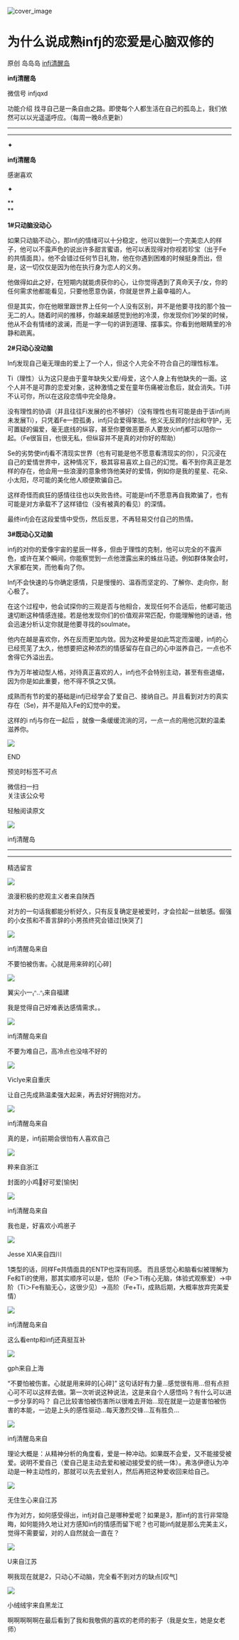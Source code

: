 ![cover_image](https://mmbiz.qlogo.cn/mmbiz_png/DZCdtia4bJxpJuY86okicao2XPlBW2zRweC3cg9uAnVReOkUfgQOW023EGEF3ib0ML1fer1jDaE8Gfibupb7fkXCVA/0?wx_fmt=png)

#  为什么说成熟infj的恋爱是心脑双修的

原创  岛岛岛  [ infj清醒岛 ](javascript:void\(0\);)

**infj清醒岛**

微信号  infjqxd

功能介绍  找寻自己是一条自由之路。即使每个人都生活在自己的孤岛上，我们依然可以以光遥遥呼应。（每周一晚8点更新）

__ __

__ _ _

✦

  

**infj清醒岛**

感谢喜欢

✦

  

  

  

**  
**

**1#只动脑没动心**

如果只动脑不动心，那Infj的情绪可以十分稳定，他可以做到一个完美恋人的样子，他可以不露声色的说出许多甜言蜜语，他可以表现得对你视若珍宝（出于Fe的共情面具）。他不会错过任何节日礼物，他在你遇到困难的时候挺身而出，但是，这一切仅仅是因为他在执行身为恋人的义务。

他做得如此之好，在短期内就能虏获你的心，让你觉得遇到了真命天子/女，你的任何需求他都能看见，只要他愿意伪装，你就是世界上最幸福的人。

但是其实，你在他眼里跟世界上任何一个人没有区别，并不是他要寻找的那个独一无二的人。随着时间的推移，你越来越感觉到他的冷漠，你发现你们吵架的时候，他从不会有情绪的波澜，而是一字一句的讲到道理、摆事实。你看到他眼睛里的冷静和疏离。

**2#只动心没动脑**

Infj发现自己毫无理由的爱上了一个人，但这个人完全不符合自己的理性标准。

Ti（理性）认为这只是由于童年缺失父爱/母爱，这个人身上有他缺失的一面。这个人并不是可靠的恋爱对象，这种激情之爱在童年伤痛被治愈后，就会消失。Ti并不认可你，所以在这段恋情中完全隐身。

没有理性的协调（并且往往Fi发展的也不够好）（没有理性也有可能是由于该infj尚未发展Ti），只凭着Fe一腔孤勇，infj只会爱得笨拙。他义无反顾的付出和守护，无可置疑的偏爱，毫无底线的纵容，甚至你要做恶要杀人要放火infj都可以陪你一起。（Fe很盲目，也很无私，但纵容并不是真的对你好的帮助）

Se的劣势使infj看不清现实世界（也有可能是他不愿意看清现实的你），只沉浸在自己的爱情世界中，这种情况下，极其容易喜欢上自己的幻觉。看不到你真正是怎样的存在，他会用一些浪漫的意象修饰他美好的爱情，例如你是我的星星、花朵、小太阳，尽可能的美化他人顺便欺骗自己。

这样奇怪而疯狂的感情往往也以失败告终。可能是infj不愿意再自我欺骗了，也有可能是对方承载不了这样错位（没有被真的看见）的深情。

最终infj会在这段爱情中受伤，然后反思，不再轻易交付自己的热情。

  

**3#既动心又动脑**

infj的对你的爱像宇宙的星辰一样多，但由于理性的克制，他可以完全的不露声色，或许在某个瞬间，你能察觉到一点他泄露出来的蛛丝马迹。例如群体聚会时，大家都在笑，而他看向了你。

Infj不会快速的与你确定感情，只是慢慢的、温吞而坚定的、了解你、走向你，耐心极了。

在这个过程中，他会试探你的三观是否与他相合，发现任何不合适后，他都可能迅速切断这种情感连接。若是他发现你们的价值观非常匹配，你能理解他的谜语，他会迅速分析认定你就是他要寻找的soulmate。

他内在越是喜欢你，外在反而更加内敛。因为这种爱是如此笃定而温暖，infj的心已经荒芜了太久，他想要把这种浓烈的情感留存在自己的心中滋养自己，一点也不舍得它外溢出去。

作为万年被动型人格，对待真正喜欢的人，infj也不会特别主动，甚至有些退缩，因为你是如此重要，他不得不慎之又慎。

成熟而有节的爱的基础是infj已经学会了爱自己、接纳自己。并且看到对方的真实存在（Se)，并不是陷入Fe的幻觉中的爱。

这样的i  nfj与你在一起后  ，就像一条缓缓流淌的河，一点一点的用他沉默的温柔滋养你。

  

![](https://mmbiz.qpic.cn/mmbiz_gif/7FiadXCUBpqt43ySAFleQonQAWQDMwvCPOiaiaFlUYSG8ibicVqc4d5rBa4niaAWr9DmauJ43FCich2gaNDU6PiaKZQf6w/640?wx_fmt=gif)

END  

预览时标签不可点

微信扫一扫  
关注该公众号



轻触阅读原文

![](http://mmbiz.qpic.cn/mmbiz_png/DZCdtia4bJxpcRrqEcIicNn7icChObS1Eqm6u2hlN1LGAHvlMHZg6O2a3A47KdeC6IqvVTuryNZQpDFQ1LX3JvT9w/0?wx_fmt=png)

infj清醒岛







****



****





精选留言

![](http://mmsns.qpic.cn/mmsns/iaxNB5XaibCeLTYWIUGCYm7cS1kFxTx4ibUSEBZJ6VnOdXPDItJ9PaGRg/0)

浪漫积极的悲观主义者来自陕西

对方的一句话我都能分析好久，只有反复确定是被爱时，才会捡起一丝敏感。倔强的小女孩和不善言辞的小男孩终究会错过[快哭了]

![](http://wx.qlogo.cn/mmhead/Q3auHgzwzM4icoibBPppWkMrbLG1lB8KhWHaiaiabBib87BTTdVQC8Cyacg/64)

infj清醒岛来自

不要怕被伤害。心就是用来碎的[心碎]

![](http://mmsns.qpic.cn/mmsns/iaxNB5XaibCeLTYWIUGCYm7cS1kFxTx4ibUSEBZJ6VnOdXPDItJ9PaGRg/0)

翼尖小一₍ᐢ..ᐢ₎来自福建

我是觉得自己好难表达感情需求。。

![](http://wx.qlogo.cn/mmhead/Q3auHgzwzM4icoibBPppWkMrbLG1lB8KhWHaiaiabBib87BTTdVQC8Cyacg/64)

infj清醒岛来自

不要为难自己，高冷点也没啥不好的

![](http://mmsns.qpic.cn/mmsns/iaxNB5XaibCeLTYWIUGCYm7cS1kFxTx4ibUSEBZJ6VnOdXPDItJ9PaGRg/0)

Viclye来自重庆

让自己先成熟温柔强大起来，再去好好拥抱对方。

![](http://wx.qlogo.cn/mmhead/Q3auHgzwzM4icoibBPppWkMrbLG1lB8KhWHaiaiabBib87BTTdVQC8Cyacg/64)

infj清醒岛来自

真的是，infj前期会很怕有人喜欢自己

![](http://mmsns.qpic.cn/mmsns/iaxNB5XaibCeLTYWIUGCYm7cS1kFxTx4ibUSEBZJ6VnOdXPDItJ9PaGRg/0)

粹来自浙江

封面的小鸡🐤好可爱[愉快]

![](http://wx.qlogo.cn/mmhead/Q3auHgzwzM4icoibBPppWkMrbLG1lB8KhWHaiaiabBib87BTTdVQC8Cyacg/64)

infj清醒岛来自

我也是，好喜欢小鸡崽子

![](http://mmsns.qpic.cn/mmsns/iaxNB5XaibCeLTYWIUGCYm7cS1kFxTx4ibUSEBZJ6VnOdXPDItJ9PaGRg/0)

Jesse XIA来自四川

1类型的话，同样Fe共情面具的ENTP也深有同感。
而且感觉心和脑看似被理解为Fe和Ti的使用，那其实顺序可以是，低阶（Fe＞Ti有心无脑，体验式观察爱）→中阶（Ti＞Fe有脑无心，这很少见）→高阶（Fe+Ti，成熟后期，大概率放弃完美爱情）

![](http://wx.qlogo.cn/mmhead/Q3auHgzwzM4icoibBPppWkMrbLG1lB8KhWHaiaiabBib87BTTdVQC8Cyacg/64)

infj清醒岛来自

这么看entp和infj还真挺互补

![](http://mmsns.qpic.cn/mmsns/iaxNB5XaibCeLTYWIUGCYm7cS1kFxTx4ibUSEBZJ6VnOdXPDItJ9PaGRg/0)

gph来自上海

“不要怕被伤害。心就是用来碎的[心碎]”
这句话好有力量…感觉很有用…但有点担心可不可以这样去做。第一次听说这种说法，这是来自个人感悟吗？有什么可以进一步分享的吗？
自己比较害怕被伤害所以很难去开始…现在就是一边是害怕被伤害的本能，一边是上头的感性驱动…每天激烈交锋…互有胜负…

![](http://wx.qlogo.cn/mmhead/Q3auHgzwzM4icoibBPppWkMrbLG1lB8KhWHaiaiabBib87BTTdVQC8Cyacg/64)

infj清醒岛来自

理论大概是：从精神分析的角度看，爱是一种冲动。如果既不会爱，又不能接受被爱。说明不爱自己（爱自己是主动去爱和被动接受爱的统一体）。弗洛伊德认为冲动是一种主动性的，那就可以先去爱别人，然后再把这种爱收回来给自己。

![](http://mmsns.qpic.cn/mmsns/iaxNB5XaibCeLTYWIUGCYm7cS1kFxTx4ibUSEBZJ6VnOdXPDItJ9PaGRg/0)

无住生心来自江苏

作为对方，如何感受得出，infj对自己是哪种爱呢？如果是3，那infj的言行非常隐晦，如何能持久地让对方感知infj的情感而留下呢？也可能infj就是那么完美主义，觉得不需要留，对的人自然就会一直在？

![](http://mmsns.qpic.cn/mmsns/iaxNB5XaibCeLTYWIUGCYm7cS1kFxTx4ibUSEBZJ6VnOdXPDItJ9PaGRg/0)

U来自江苏

啊我现在就是2，只动心不动脑，完全看不到对方的缺点[叹气]

![](http://mmsns.qpic.cn/mmsns/iaxNB5XaibCeLTYWIUGCYm7cS1kFxTx4ibUSEBZJ6VnOdXPDItJ9PaGRg/0)

小绒绒宇来自黑龙江

啊啊啊啊啊在最后看到了我和我敬佩的喜欢的老师的影子（我是女生，她是女老师）

